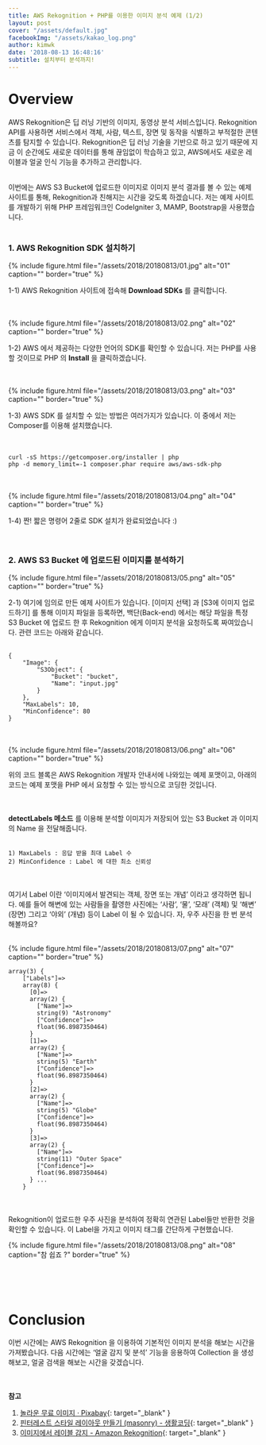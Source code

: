 ```yaml
---
title: AWS Rekognition + PHP를 이용한 이미지 분석 예제 (1/2)
layout: post
cover: "/assets/default.jpg"
facebookImg: "/assets/kakao_log.png"
author: kimwk
date: '2018-08-13 16:48:16'
subtitle: 설치부터 분석까지!
---
```


# Overview
AWS Rekognition은 딥 러닝 기반의 이미지, 동영상 분석 서비스입니다. Rekognition API를 사용하면 서비스에서 객체, 사람, 텍스트, 장면 및 동작을 식별하고 부적절한 콘텐츠를 탐지할 수 있습니다. Rekognition은 딥 러닝 기술을 기반으로 하고 있기 때문에 지금 이 순간에도 새로운 데이터를 통해 끊임없이 학습하고 있고, AWS에서도 새로운 레이블과 얼굴 인식 기능을 추가하고 관리합니다. <br><br>

이번에는 AWS S3 Bucket에 업로드한 이미지로 이미지 분석 결과를 볼 수 있는 예제 사이트를 통해, Rekognition과 친해지는 시간을 갖도록 하겠습니다. 저는 예제 사이트를 개발하기 위해 PHP 프레임워크인 CodeIgniter 3, MAMP, Bootstrap을 사용했습니다.<br><br>


### 1. AWS Rekognition SDK 설치하기

{% include figure.html file="/assets/2018/20180813/01.jpg" alt="01" caption="" border="true" %}

1-1) AWS Rekognition 사이트에 접속해 **Download SDKs** 를 클릭합니다.<br><br><br>


{% include figure.html file="/assets/2018/20180813/02.png" alt="02" caption="" border="true" %}

1-2) AWS 에서 제공하는 다양한 언어의 SDK를 확인할 수 있습니다. 저는 PHP를 사용할 것이므로 PHP 의 **Install** 을 클릭하겠습니다.<br><br><br>


{% include figure.html file="/assets/2018/20180813/03.png" alt="03" caption="" border="true" %}

1-3) AWS SDK 를 설치할 수 있는 방법은 여러가지가 있습니다. 이 중에서 저는 Composer를 이용해 설치했습니다. <br><br><br>


```
curl -sS https://getcomposer.org/installer | php
php -d memory_limit=-1 composer.phar require aws/aws-sdk-php
```
<br><br>
{% include figure.html file="/assets/2018/20180813/04.png" alt="04" caption="" border="true" %}

1-4) 짠! 짧은 명령어 2줄로 SDK 설치가 완료되었습니다 :)
<br><br><br>


### 2. AWS S3 Bucket 에 업로드된 이미지를 분석하기

{% include figure.html file="/assets/2018/20180813/05.png" alt="05" caption="" border="true" %}

2-1) 여기에 임의로 만든 예제 사이트가 있습니다. [이미지 선택] 과 [S3에 이미지 업로드하기] 를 통해 이미지 파일을 등록하면, 백단(Back-end) 에서는 해당 파일을 특정 S3 Bucket 에 업로드 한 후 Rekognition 에게 이미지 분석을 요청하도록 짜여있습니다. 관련 코드는 아래와 같습니다.
<br><br>
```
{
    "Image": {
        "S3Object": {
            "Bucket": "bucket",
            "Name": "input.jpg"
        }
    },
    "MaxLabels": 10,
    "MinConfidence": 80
}
```
<br><br>
{% include figure.html file="/assets/2018/20180813/06.png" alt="06" caption="" border="true" %}

위의 코드 블록은 AWS Rekognition 개발자 안내서에 나와있는 예제 포맷이고, 아래의 코드는 예제 포맷을 PHP 에서 요청할 수 있는 방식으로 코딩한 것입니다.<br><br><br>

**detectLabels 메소드** 를 이용해 분석할 이미지가 저장되어 있는 S3 Bucket 과 이미지의 Name 을 전달해줍니다.
<br><br>
```
1) MaxLabels : 응답 받을 최대 Label 수
2) MinConfidence : Label 에 대한 최소 신뢰성
```
<br><br>
여기서 Label 이란 ‘이미지에서 발견되는 객체, 장면 또는 개념’ 이라고 생각하면 됩니다. 예를 들어 해변에 있는 사람들을 촬영한 사진에는 ‘사람’, ‘물’, ‘모래’ (객체) 및 ‘해변’ (장면) 그리고 ‘야외’ (개념) 등이 Label 이 될 수 있습니다. 자, 우주 사진을 한 번 분석해볼까요? <br><br>

{% include figure.html file="/assets/2018/20180813/07.png" alt="07" caption="" border="true" %}<br>

```
array(3) {
    ["Labels"]=>
    array(8) {
      [0]=>
      array(2) {
        ["Name"]=>
        string(9) "Astronomy"
        ["Confidence"]=>
        float(96.8987350464)
      }
      [1]=>
      array(2) {
        ["Name"]=>
        string(5) "Earth"
        ["Confidence"]=>
        float(96.8987350464)
      }
      [2]=>
      array(2) {
        ["Name"]=>
        string(5) "Globe"
        ["Confidence"]=>
        float(96.8987350464)
      }
      [3]=>
      array(2) {
        ["Name"]=>
        string(11) "Outer Space"
        ["Confidence"]=>
        float(96.8987350464)
      } ...
    }
```
<br><br>
Rekognition이 업로드한 우주 사진을 분석하여 정확히 연관된 Label들만 반환한 것을 확인할 수 있습니다. 이 Label을 가지고 이미지 태그를 간단하게 구현했습니다.<br>

{% include figure.html file="/assets/2018/20180813/08.png" alt="08" caption="참 쉽죠 ?" border="true" %}


<br><br><br>

# Conclusion
이번 시간에는 AWS Rekognition 을 이용하여 기본적인 이미지 분석을 해보는 시간을 가져봤습니다. 다음 시간에는 ‘얼굴 감지 및 분석’ 기능을 응용하여 Collection 을 생성해보고, 얼굴 검색을 해보는 시간을 갖겠습니다.  <br><br><br>



**참고**<br>
1. [놀라운 무료 이미지 · Pixabay](https://pixabay.com/){: target="_blank" }<br>
2. [핀터레스트 스타일 레이아웃 만들기 (masonry) - 생활코딩](https://opentutorials.org/course/2473/13712){: target="_blank" }<br>
3. [이미지에서 레이블 감지 - Amazon Rekognition](https://docs.aws.amazon.com/ko_kr/rekognition/latest/dg/labels-detect-labels-image.html#detectlabels-response){: target="_blank" }<br><br>
